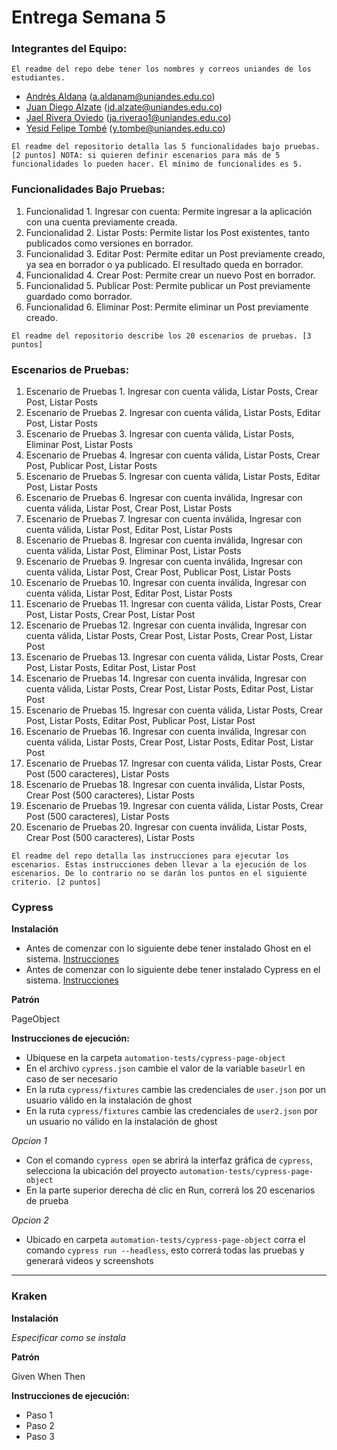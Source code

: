 # Entrega Semana 5

### Integrantes del Equipo:

```
El readme del repo debe tener los nombres y correos uniandes de los estudiantes.
```

- [Andrés Aldana](https://github.com/andalm) (a.aldanam@uniandes.edu.co)
- [Juan Diego Alzate](https://github.com/juandial01) (jd.alzate@uniandes.edu.co)
- [Jael Rivera Oviedo](https://github.com/ja-rivera94) (ja.riverao1@uniandes.edu.co)
- [Yesid Felipe Tombé](https://github.com/Yesidtombe) (y.tombe@uniandes.edu.co)

```
El readme del repositorio detalla las 5 funcionalidades bajo pruebas. [2 puntos] NOTA: si quieren definir escenarios para más de 5 funcionalidades lo pueden hacer. El mínimo de funcionalides es 5.
```

### Funcionalidades Bajo Pruebas:

1. Funcionalidad 1. Ingresar con cuenta: Permite ingresar a la aplicación con una cuenta previamente creada.
2. Funcionalidad 2. Listar Posts: Permite listar los Post existentes, tanto publicados como versiones en borrador.
3. Funcionalidad 3. Editar Post: Permite editar un Post previamente creado, ya sea en borrador o ya publicado. El resultado queda en borrador.
4. Funcionalidad 4. Crear Post: Permite crear un nuevo Post en borrador.
5. Funcionalidad 5. Publicar Post: Permite publicar un Post previamente guardado como borrador.
6. Funcionalidad 6. Eliminar Post: Permite eliminar un Post previamente creado.

```
El readme del repositorio describe los 20 escenarios de pruebas. [3 puntos]
```

### Escenarios de Pruebas:

1. Escenario de Pruebas 1. Ingresar con cuenta válida, Listar Posts, Crear Post, Listar Posts
2. Escenario de Pruebas 2. Ingresar con cuenta válida, Listar Posts, Editar Post, Listar Posts
3. Escenario de Pruebas 3. Ingresar con cuenta válida, Listar Posts, Eliminar Post, Listar Posts
4. Escenario de Pruebas 4. Ingresar con cuenta válida, Listar Posts, Crear Post, Publicar Post, Listar Posts
5. Escenario de Pruebas 5. Ingresar con cuenta válida, Listar Posts, Editar Post, Listar Posts
6. Escenario de Pruebas 6. Ingresar con cuenta inválida, Ingresar con cuenta válida, Listar Post, Crear Post, Listar Posts
7. Escenario de Pruebas 7. Ingresar con cuenta inválida, Ingresar con cuenta válida, Listar Post, Editar Post, Listar Posts
8. Escenario de Pruebas 8. Ingresar con cuenta inválida, Ingresar con cuenta válida, Listar Post, Eliminar Post, Listar Posts
9. Escenario de Pruebas 9. Ingresar con cuenta inválida, Ingresar con cuenta válida, Listar Post, Crear Post, Publicar Post, Listar Posts
10. Escenario de Pruebas 10. Ingresar con cuenta inválida, Ingresar con cuenta válida, Listar Post, Editar Post, Listar Posts
11. Escenario de Pruebas 11. Ingresar con cuenta válida, Listar Posts, Crear Post, Listar Posts, Crear Post, Listar Post
12. Escenario de Pruebas 12. Ingresar con cuenta inválida, Ingresar con cuenta válida, Listar Posts, Crear Post, Listar Posts, Crear Post, Listar Post
13. Escenario de Pruebas 13. Ingresar con cuenta válida, Listar Posts, Crear Post, Listar Posts, Editar Post, Listar Post
14. Escenario de Pruebas 14. Ingresar con cuenta inválida, Ingresar con cuenta válida, Listar Posts, Crear Post, Listar Posts, Editar Post, Listar Post
15. Escenario de Pruebas 15. Ingresar con cuenta válida, Listar Posts, Crear Post, Listar Posts, Editar Post, Publicar Post, Listar Post
16. Escenario de Pruebas 16. Ingresar con cuenta inválida, Ingresar con cuenta válida, Listar Posts, Crear Post, Listar Posts, Editar Post, Listar Post
17. Escenario de Pruebas 17. Ingresar con cuenta válida, Listar Posts, Crear Post (500 caracteres), Listar Posts
18. Escenario de Pruebas 18. Ingresar con cuenta inválida, Listar Posts, Crear Post (500 caracteres), Listar Posts
19. Escenario de Pruebas 19. Ingresar con cuenta válida, Listar Posts, Crear Post (500 caracteres), Listar Posts
20. Escenario de Pruebas 20. Ingresar con cuenta inválida, Listar Posts, Crear Post (500 caracteres), Listar Posts

```
El readme del repo detalla las instrucciones para ejecutar los escenarios. Estas instrucciones deben llevar a la ejecución de los escenarios. De lo contrario no se darán los puntos en el siguiente criterio. [2 puntos]
```

### Cypress

**Instalación**

- Antes de comenzar con lo siguiente debe tener instalado Ghost en el sistema. [Instrucciones](https://ghost.org/docs/install/)
- Antes de comenzar con lo siguiente debe tener instalado Cypress en el sistema. [Instrucciones](https://docs.cypress.io/guides/getting-started/installing-cypress)

**Patrón**

PageObject

**Instrucciones de ejecución:**

- Ubíquese en la carpeta `automation-tests/cypress-page-object`
- En el archivo `cypress.json` cambie el valor de la variable `baseUrl` en caso de ser necesario
- En la ruta `cypress/fixtures` cambie las credenciales de `user.json` por un usuario válido en la instalación de ghost
- En la ruta `cypress/fixtures` cambie las credenciales de `user2.json` por un usuario no válido en la instalación de ghost

_Opcion 1_

- Con el comando `cypress open` se abrirá la interfaz gráfica de `cypress`, selecciona la ubicación del proyecto `automation-tests/cypress-page-object`
- En la parte superior derecha dé clic en Run, correrá los 20 escenarios de prueba

_Opcion 2_

- Ubicado en carpeta `automation-tests/cypress-page-object` corra el comando `cypress run --headless`, esto correrá todas las pruebas y generará videos y screenshots

---

### Kraken

**Instalación**

_Especificar como se instala_

**Patrón**

Given When Then

**Instrucciones de ejecución:**

- Paso 1
- Paso 2
- Paso 3

